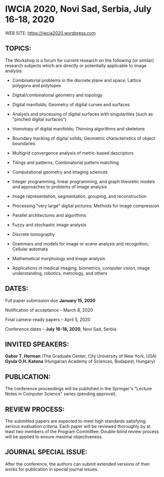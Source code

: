 
# IWCIA 2020, Novi Sad, Serbia, July 16-18, 2020
 
WEB SITE: https://iwcia2020.wordpress.com
 
## TOPICS:
 
The Workshop is a forum for current research on the following (or similar) research subjects which are directly or potentially applicable to image analysis:
 
- Combinatorial problems in the discrete plane and space; Lattice polygons and polytopes
 
- Digital/combinatorial geometry and topology
 
- Digital manifolds; Geometry of digital curves and surfaces
 
- Analysis and processing of digital surfaces with singularities (such as "pinched digital surfaces")
 
- Homotopy of digital manifolds; Thinning algorithms and skeletons
 
- Boundary tracking of digital solids; Geometric characteristics of object boundaries
 
- Multigrid convergence analysis of metric-based descriptors
 
- Tilings and patterns; Combinatorial pattern matching
 
- Computational geometry and imaging sciences
 
- Integer programming, linear programming, and graph theoretic models and approaches to problems of image analysis
 
- Image representation, segmentation, grouping, and reconstruction
 
- Processing "very large" digital pictures; Methods for image compression
 
- Parallel architectures and algorithms
 
- Fuzzy and stochastic image analysis
 
- Discrete tomography
 
- Grammars and models for image or scene analysis and recognition; Cellular automata
 
- Mathematical morphology and image analysis
 
- Applications in medical imaging, biometrics, computer vision, image understanding, robotics, metrology, and others
 
 
## DATES:
 
Full paper submission due **January 15, 2020**

Notification of acceptance – March 8, 2020

Final camera-ready papers – April 5, 2020

Conference dates – **July 16-18, 2020**, Novi Sad, Serbia


## INVITED SPEAKERS:

**Gabor T. Herman** (The Graduate Center, City University of New York, USA)
**Gyula O.H. Katona** (Hungarian Academy of Sciences, Budapest, Hungary)


## PUBLICATION:
 
The conference proceedings will be published in the Springer's "Lecture Notes in Computer Science" series (pending approval).
 
 
## REVIEW PROCESS:
 
The submitted papers are expected to meet high standards satisfying serious evaluation criteria. Each paper will be reviewed thoroughly by at least two members of the Program Committee. Double-blind review process will be applied to ensure maximal objectiveness.
 
 
## JOURNAL SPECIAL ISSUE:
 
After the conference, the authors can submit extended versions of their works for publication in special journal issues.


